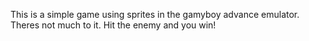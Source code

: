 This is a simple game using sprites in the gamyboy advance emulator. Theres not much to it. Hit the enemy and you win!